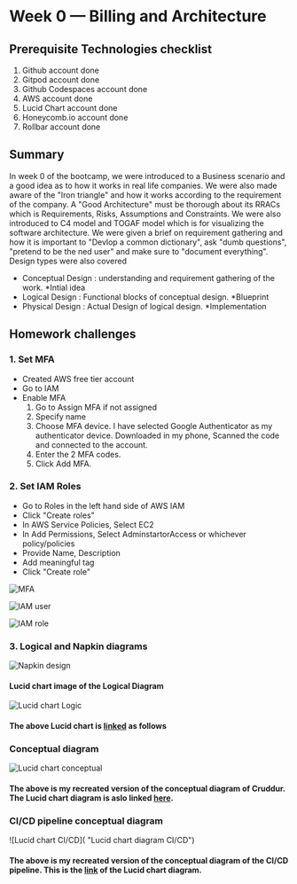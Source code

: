 # Week 0 — Billing and Architecture

## Prerequisite Technologies checklist

1. Github account done
2.  Gitpod account done
3.  Github Codespaces account done
4.  AWS account done
5.  Lucid Chart account done
6. Honeycomb.io account done
7. Rollbar account done



## Summary

In week 0 of the bootcamp, we were introduced to a Business scenario and a good idea as to how it works in real life companies. We were also made aware of the "Iron triangle" and how it works according to the requirement of the company. A "Good Architecture" must be thorough about its RRACs which is Requirements, Risks, Assumptions and Constraints. We were also introduced to C4 model and TOGAF model which is for visualizing the software architecture. We were given a brief on requirement gathering and how it is important to "Devlop a common dictionary", ask "dumb questions", "pretend to be the ned user" and make sure to "document everything". Design types were also covered
* Conceptual Design : understanding and requirement gathering of the work. *Intial idea
* Logical Design : Functional blocks of conceptual design. *Blueprint
* Physical Design : Actual Design of logical design. *Implementation

## Homework challenges

### 1. Set MFA

* Created AWS free tier account 
* Go to IAM 
* Enable MFA
  1.  Go to Assign MFA if not assigned
  2.  Specify name
  3.  Choose MFA device. I have selected Google Authenticator as my authenticator device. Downloaded in my phone, Scanned the code and connected to the account.
  4.  Enter the 2 MFA codes.
  5.  Click Add MFA. 

### 2. Set IAM Roles
* Go to Roles in the left hand side of  AWS IAM
* Click  "Create roles"
* In AWS Service Policies, Select EC2
* In Add Permissions, Select AdminstartorAccess or whichever policy/policies
* Provide Name, Description
* Add meaningful tag
* Click "Create role"

![MFA](https://github.com/srujana207/aws-bootcamp-cruddur-2023/blob/main/journal/assets/image.png "MFA enabled")

![IAM user](https://github.com/srujana207/aws-bootcamp-cruddur-2023/blob/main/journal/assets/iam.png "IAM user created")

![IAM role](https://github.com/srujana207/aws-bootcamp-cruddur-2023/blob/main/journal/assets/iam%20role.png "IAM role craeted")


### 3. Logical and Napkin diagrams


![Napkin design](https://github.com/srujana207/aws-bootcamp-cruddur-2023/blob/main/journal/assets/Picsart_23-02-28_01-07-47-891.jpg "Napkin Diagram")


#### Lucid chart image of the Logical Diagram


![Lucid chart Logic](https://github.com/srujana207/aws-bootcamp-cruddur-2023/blob/main/journal/assets/Blank%20diagram_%20Lucidchart.png "Lucid Chart diagram Logical")


#### The above Lucid chart is [linked] as follows


### Conceptual diagram

![Lucid chart conceptual](https://github.com/srujana207/aws-bootcamp-cruddur-2023/blob/main/journal/assets/conceputal%20diagram.png "Lucid chart diagram conceptual")

#### The above is my recreated version of the conceptual diagram of Cruddur. The Lucid chart diagram is aslo linked [here].

### CI/CD pipeline conceptual diagram


![Lucid chart CI/CD]( "Lucid chart diagram CI/CD")

#### The above is my recreated version of the conceptual diagram of the CI/CD pipeline. This is the [link] of the Lucid chart diagram.


[linked]: https://lucid.app/lucidchart/b3129d64-4cb4-4e46-ad79-33ccdbecaf54/edit?viewport_loc=-766%2C-420%2C2560%2C1116%2C0_0&invitationId=inv_76e4f070-6ec2-46ea-802e-3764c3975101

[here]: https://lucid.app/lucidchart/941b6e3a-7255-4f07-ae22-b560077ad9d8/edit?viewport_loc=3%2C54%2C2567%2C1116%2C0_0&invitationId=inv_15ce3798-cb5a-460c-987e-4e98dbde89db

[link]: https://lucid.app/lucidchart/2750f61a-8249-43b4-a627-626c7974d2a6/edit?viewport_loc=-10%2C-10%2C1707%2C821%2C0_0&invitationId=inv_d76973e3-0b30-4660-a75e-f91f80b742dc






> 
